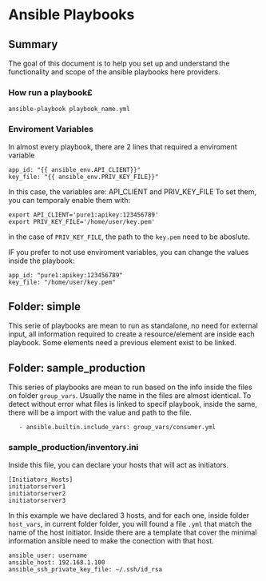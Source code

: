 # Ansible Playbooks

## Summary
The goal of this document is to help you set up and understand the functionality and scope of the ansible playbooks here providers.


### How run a playbook£
```
ansible-playbook playbook_name.yml
```

### Enviroment Variables
In almost every playbook, there are 2 lines that required a enviroment variable

```
app_id: "{{ ansible_env.API_CLIENT}}"
key_file: "{{ ansible_env.PRIV_KEY_FILE}}"
```
In this case, the variables are: API_CLIENT and PRIV_KEY_FILE
To set them, you can temporaly enable them with:
```
export API_CLIENT='pure1:apikey:123456789'
export PRIV_KEY_FILE='/home/user/key.pem'
```
in the case of ```PRIV_KEY_FILE```, the path to the ```key.pem``` need to be aboslute.

IF you prefer to not use enviroment variables, you can change the values inside the playbook:

```
app_id: "pure1:apikey:123456789"
key_file: "/home/user/key.pem"
```

## Folder: simple
This serie of playbooks are mean to run as standalone, no need for external input, all information required to create a resource/element are inside each playbook.
Some elements need a previous element exist to be linked.

## Folder: sample_production
This series of playbooks are mean to run based on the info inside the files on folder ```group_vars```.
Usually the name in the files are almost identical.
To detect without error what files is linked to specif playbook, inside the same, there will be a import with the value and path to the file.
```
   - ansible.builtin.include_vars: group_vars/consumer.yml
```

### sample_production/inventory.ini
Inside this file, you can declare your hosts that will act as initiators.
```
[Initiators_Hosts]
initiatorserver1
initiatorserver2
initiatorserver3
```
In this example we have declared 3 hosts, and for each one, inside folder ```host_vars```, in current folder folder, you will found a file ```.yml``` that match the name of the host initiator.
Inside there are a template that cover the minimal information ansible need to make the conection with that host.
```
ansible_user: username
ansible_host: 192.168.1.100
ansible_ssh_private_key_file: ~/.ssh/id_rsa
```

